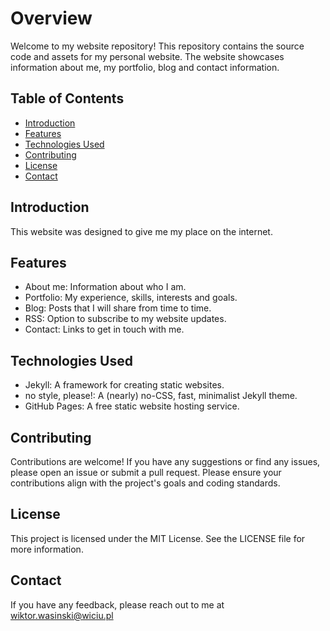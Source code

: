 # Overview
Welcome to my website repository! This repository contains the source code and assets for my personal website. The website showcases information about me, my portfolio, blog and contact information.

## Table of Contents
- [Introduction](#introduction)
- [Features](#features)
- [Technologies Used](#technologies-used)
- [Contributing](#contributing)
- [License](#license)
- [Contact](#contact)

## Introduction
This website was designed to give me my place on the internet.

## Features
- About me: Information about who I am.
- Portfolio: My experience, skills, interests and goals.
- Blog: Posts that I will share from time to time.
- RSS: Option to subscribe to my website updates.
- Contact: Links to get in touch with me.

## Technologies Used
- Jekyll: A framework for creating static websites.
- no style, please!: A (nearly) no-CSS, fast, minimalist Jekyll theme.
- GitHub Pages: A free static website hosting service.

## Contributing
Contributions are welcome! If you have any suggestions or find any issues, please open an issue or submit a pull request. Please ensure your contributions align with the project's goals and coding standards.

## License
This project is licensed under the MIT License. See the LICENSE file for more information.

## Contact
If you have any feedback, please reach out to me at wiktor.wasinski@wiciu.pl
